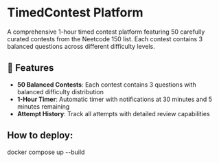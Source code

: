 # TimedContest Platform

A comprehensive 1-hour timed contest platform featuring 50 carefully curated contests from the Neetcode 150 list. Each contest contains 3 balanced questions across different difficulty levels.

## 🚀 Features

- **50 Balanced Contests**: Each contest contains 3 questions with balanced difficulty distribution
- **1-Hour Timer**: Automatic timer with notifications at 30 minutes and 5 minutes remaining
- **Attempt History**: Track all attempts with detailed review capabilities

## How to deploy:

docker compose up --build
